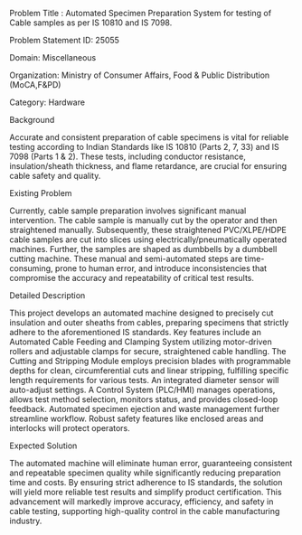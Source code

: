 Problem Title : Automated Specimen Preparation System for testing of Cable samples as per IS 10810 and IS 7098.

Problem Statement ID: 25055

Domain: Miscellaneous

Organization: Ministry of Consumer Affairs, Food & Public Distribution (MoCA,F&PD)

Category: Hardware

Background

Accurate and consistent preparation of cable specimens is vital for reliable testing according to Indian Standards like IS 10810 (Parts 2, 7, 33) and IS 7098 (Parts 1 & 2). These tests, including conductor resistance, insulation/sheath thickness, and flame retardance, are crucial for ensuring cable safety and quality.

Existing Problem

Currently, cable sample preparation involves significant manual intervention. The cable sample is manually cut by the operator and then straightened manually. Subsequently, these straightened PVC/XLPE/HDPE cable samples are cut into slices using electrically/pneumatically operated machines. Further, the samples are shaped as dumbbells by a dumbbell cutting machine. These manual and semi-automated steps are time-consuming, prone to human error, and introduce inconsistencies that compromise the accuracy and repeatability of critical test results.

Detailed Description

This project develops an automated machine designed to precisely cut insulation and outer sheaths from cables, preparing specimens that strictly adhere to the aforementioned IS standards. Key features include an Automated Cable Feeding and Clamping System utilizing motor-driven rollers and adjustable clamps for secure, straightened cable handling. The Cutting and Stripping Module employs precision blades with programmable depths for clean, circumferential cuts and linear stripping, fulfilling specific length requirements for various tests. An integrated diameter sensor will auto-adjust settings. A Control System (PLC/HMI) manages operations, allows test method selection, monitors status, and provides closed-loop feedback. Automated specimen ejection and waste management further streamline workflow. Robust safety features like enclosed areas and interlocks will protect operators.

Expected Solution

The automated machine will eliminate human error, guaranteeing consistent and repeatable specimen quality while significantly reducing preparation time and costs. By ensuring strict adherence to IS standards, the solution will yield more reliable test results and simplify product certification. This advancement will markedly improve accuracy, efficiency, and safety in cable testing, supporting high-quality control in the cable manufacturing industry.